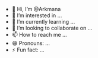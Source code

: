 - 👋 Hi, I’m @Arkmana
- 👀 I’m interested in ...
- 🌱 I’m currently learning ...
- 💞️ I’m looking to collaborate on ...
- 📫 How to reach me ...
- 😄 Pronouns: ...
- ⚡ Fun fact: ...

<!---
Arkmana/Arkmana is a ✨ special ✨ repository because its `README.md` (this file) appears on your GitHub profile.
You can click the Preview link to take a look at your changes.
--->
